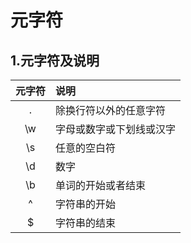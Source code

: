 # **元字符**


## 1.元字符及说明  

| 元字符 | 说明 |
| :---:  | :----- |
| .  | 除换行符以外的任意字符|
| \w | 字母或数字或下划线或汉字|
| \s | 任意的空白符|
| \d | 数字|
| \b | 单词的开始或者结束|
| ^　| 字符串的开始|
| $　| 字符串的结束|
